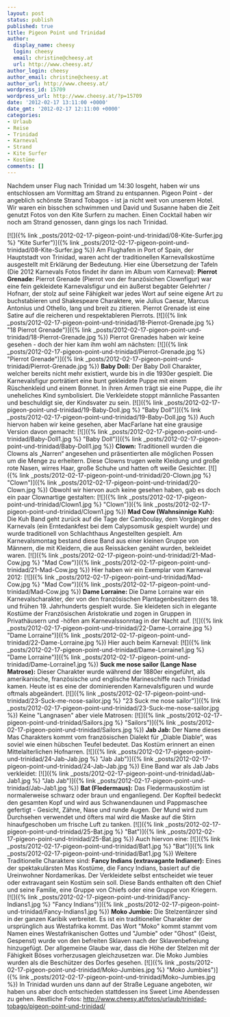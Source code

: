 ```yaml
---
layout: post
status: publish
published: true
title: Pigeon Point und Trinidad
author:
  display_name: cheesy
  login: cheesy
  email: christine@cheesy.at
  url: http://www.cheesy.at/
author_login: cheesy
author_email: christine@cheesy.at
author_url: http://www.cheesy.at/
wordpress_id: 15709
wordpress_url: http://www.cheesy.at/?p=15709
date: '2012-02-17 13:11:00 +0000'
date_gmt: '2012-02-17 12:11:00 +0000'
categories:
- Urlaub
- Reise
- Trinidad
- Karneval
- Strand
- Kite Surfer
- Kostüme
comments: []
---
```

<!--:de-->Nachdem unser Flug nach Trinidad um 14:30 losgeht, haben wir uns entschlossen am Vormittag am Strand zu entspannen. Pigeon Point - der angeblich schönste Strand Tobagos - ist ja nicht weit von unserem Hotel. Wir waren ein bisschen schwimmen und David und Susanne haben die Zeit genutzt Fotos von den Kite Surfern zu machen. Einen Cocktail haben wir noch am Strand genossen, dann gings los nach Trinidad.
[![]({% link _posts/2012-02-17-pigeon-point-und-trinidad/08-Kite-Surfer.jpg %} "Kite Surfer")]({% link _posts/2012-02-17-pigeon-point-und-trinidad/08-Kite-Surfer.jpg %})
Am Flughafen in Port of Spain, der Hauptstadt von Trinidad, waren acht der traditionellen Karnevallskostüme ausgestellt mit Erklärung der Bedeutung. Hier eine Übersetzung der Tafeln (Die 2012 Karnevals Fotos findet ihr dann im Album vom Karneval):
**Pierrot Grenade:**
Pierrot Grenade (Pierrot von der französichen Clownfigur) war eine fein gekleidete Karnevalsfigur und ein äußerst begabter Gelehrter / Hofnarr, der stolz auf seine Fähigkeit war jedes Wort auf seine eigene Art zu buchstabieren und Shakespeare Charaktere, wie Julius Caesar, Marcus Antonius und Othello, lang und breit zu zitieren. Pierrot Grenade ist eine Satire auf die reicheren und respektableren Pierrots.
[![]({% link _posts/2012-02-17-pigeon-point-und-trinidad/18-Pierrot-Grenade.jpg %} "18 Pierrot Grenade")]({% link _posts/2012-02-17-pigeon-point-und-trinidad/18-Pierrot-Grenade.jpg %})
Pierrot Grenades haben wir keine gesehen - doch der hier kam ihm wohl am nächsten:
[![]({% link _posts/2012-02-17-pigeon-point-und-trinidad/Pierrot-Grenade.jpg %} "Pierrot Grenade")]({% link _posts/2012-02-17-pigeon-point-und-trinidad/Pierrot-Grenade.jpg %})
**Baby Doll:**
Der Baby Doll Charakter, welcher bereits nicht mehr existiert, wurde bis in die 1930er gespielt. Die Karnevalsfigur porträtiert eine bunt gekleidete Puppe mit einem Rüschenkleid und einem Bonnet. In ihren Armen trägt sie eine Puppe, die ihr uneheliches Kind symbolisiert. Die Verkleidete stoppt männliche Passanten und beschuldigt sie, der Kindsvater zu sein.
[![]({% link _posts/2012-02-17-pigeon-point-und-trinidad/19-Baby-Doll.jpg %} "Baby Doll")]({% link _posts/2012-02-17-pigeon-point-und-trinidad/19-Baby-Doll.jpg %})
Auch hiervon haben wir keine gesehen, aber MacFarlane hat eine grausige Version davon gemacht:
[![]({% link _posts/2012-02-17-pigeon-point-und-trinidad/Baby-Doll1.jpg %} "Baby Doll")]({% link _posts/2012-02-17-pigeon-point-und-trinidad/Baby-Doll1.jpg %})
**Clown:**
Traditionell wurden die Clowns als „Narren“ angesehen und präsentierten alle möglichen Possen um die Menge zu erheitern. Diese Clowns trugen weite Kleidung und große rote Nasen, wirres Haar, große Schuhe und hatten oft weiße Gesichter.
[![]({% link _posts/2012-02-17-pigeon-point-und-trinidad/20-Clown.jpg %} "Clown")]({% link _posts/2012-02-17-pigeon-point-und-trinidad/20-Clown.jpg %})
Obwohl wir hiervon auch keine gesehen haben, gab es doch ein paar Clownartige gestalten:
[![]({% link _posts/2012-02-17-pigeon-point-und-trinidad/Clown1.jpg %} "Clown")]({% link _posts/2012-02-17-pigeon-point-und-trinidad/Clown1.jpg %})
**Mad Cow (Wahnsinnige Kuh):**
Die Kuh Band geht zurück auf die Tage der Camboulay, dem Vorgänger des Karnevals (ein Erntedankfest bei dem Calypsomusik gespielt wurde) und wurde traditionell von Schlachthaus Angestellten gespielt. Am Karnevalsmontag bestand diese Band aus einer kleinen Gruppe von Männern, die mit Kleidern, die aus Reissäcken genäht wurden, bekleidet waren.
[![]({% link _posts/2012-02-17-pigeon-point-und-trinidad/21-Mad-Cow.jpg %} "Mad Cow")]({% link _posts/2012-02-17-pigeon-point-und-trinidad/21-Mad-Cow.jpg %})
Hier haben wir ein Exemplar vom Karneval 2012:
[![]({% link _posts/2012-02-17-pigeon-point-und-trinidad/Mad-Cow.jpg %} "Mad Cow")]({% link _posts/2012-02-17-pigeon-point-und-trinidad/Mad-Cow.jpg %})
**Dame Lorraine:**
Die Dame Lorraine war ein Karnevalscharakter, der von den französischen Plantagenbesitzern des 18. und frühen 19. Jahrhunderts gespielt wurde. Sie kleideten sich in elegante Kostüme der Französischen Aristokratie und zogen in Gruppen in Privathäusern und -höfen am Karnevalssonntag in der Nacht auf.
[![]({% link _posts/2012-02-17-pigeon-point-und-trinidad/22-Dame-Lorraine.jpg %} "Dame Lorraine")]({% link _posts/2012-02-17-pigeon-point-und-trinidad/22-Dame-Lorraine.jpg %})
Hier auch beim Karneval:
[![]({% link _posts/2012-02-17-pigeon-point-und-trinidad/Dame-Lorraine1.jpg %} "Dame Lorraine")]({% link _posts/2012-02-17-pigeon-point-und-trinidad/Dame-Lorraine1.jpg %})
**Suck me nose sailor (Lange Nase Matrose):**
Dieser Charakter wurde während der 1880er eingeführt, als amerikanische, französische und englische Marineschiffe nach Trinidad kamen. Heute ist es eine der dominierenden Karnevalsfiguren und wurde oftmals abgeändert.
[![]({% link _posts/2012-02-17-pigeon-point-und-trinidad/23-Suck-me-nose-sailor.jpg %} "23 Suck me nose sailor")]({% link _posts/2012-02-17-pigeon-point-und-trinidad/23-Suck-me-nose-sailor.jpg %})
Keine "Langnasen" aber viele Matrosen:
[![]({% link _posts/2012-02-17-pigeon-point-und-trinidad/Sailors.jpg %} "Sailors")]({% link _posts/2012-02-17-pigeon-point-und-trinidad/Sailors.jpg %})
**Jab Jab:**
Der Name dieses Mas Charakters kommt vom französischen Dialekt für „Diable Diable“, was soviel wie einen hübschen Teufel bedeutet. Das Kostüm erinnert an einen Mittelalterlichen Hofnarren.
[![]({% link _posts/2012-02-17-pigeon-point-und-trinidad/24-Jab-Jab.jpg %} "Jab Jab")]({% link _posts/2012-02-17-pigeon-point-und-trinidad/24-Jab-Jab.jpg %})
Eine Band war als Jab Jabs verkleidet:
[![]({% link _posts/2012-02-17-pigeon-point-und-trinidad/Jab-Jab1.jpg %} "Jab Jab")]({% link _posts/2012-02-17-pigeon-point-und-trinidad/Jab-Jab1.jpg %})
**Bat (Fledermaus):**
Das Fledermauskostüm ist normalerweise schwarz oder braun und enganliegend. Der Kopfteil bedeckt den gesamten Kopf und wird aus Schwanendaunen und Pappmaschee gefertigt - Gesicht, Zähne, Nase und runde Augen. Der Mund wird zum Durchsehen verwendet und öfters mal wird die Maske auf die Stirn hinaufgeschoben um frische Luft zu tanken.
[![]({% link _posts/2012-02-17-pigeon-point-und-trinidad/25-Bat.jpg %} "Bat")]({% link _posts/2012-02-17-pigeon-point-und-trinidad/25-Bat.jpg %})
Auch hiervon eine:
[![]({% link _posts/2012-02-17-pigeon-point-und-trinidad/Bat1.jpg %} "Bat")]({% link _posts/2012-02-17-pigeon-point-und-trinidad/Bat1.jpg %})
Weitere Traditionelle Charaktere sind:
**Fancy Indians (extravagante Indianer):**
Eines der spektakulärsten Mas Kostüme, die Fancy Indians, basiert auf die Ureinwohner Nordamerikas. Der Verkleidete selbst entscheidet wie teuer oder extravagant sein Kostüm sein soll. Diese Bands enthalten oft den Chief und seine Familie, eine Gruppe von Chiefs oder eine Gruppe von Kriegern.
[![]({% link _posts/2012-02-17-pigeon-point-und-trinidad/Fancy-Indians1.jpg %} "Fancy Indians")]({% link _posts/2012-02-17-pigeon-point-und-trinidad/Fancy-Indians1.jpg %})
**Moko Jumbie:**
Die Stelzentänzer sind in der ganzen Karibik verbreitet. Es ist ein traditioneller Charakter der ursprünglich aus Westafrika kommt. Das Wort "Moko" kommt stammt vom Namen eines Westafrikanischen Gottes und "Jumbie" oder "Ghost" (Geist, Gespenst) wurde von den befreiten Sklaven nach der Sklavenbefreiung hinzugefügt. Der allgemeine Glaube war, dass die Höhe der Stelzen mit der Fähigkeit Böses vorherzusagen gleichzusetzen war. Die Moko Jumbies wurden als die Beschützer des Dorfes gesehen.
[![]({% link _posts/2012-02-17-pigeon-point-und-trinidad/Moko-Jumbies.jpg %} "Moko Jumbies")]({% link _posts/2012-02-17-pigeon-point-und-trinidad/Moko-Jumbies.jpg %})
In Trinidad wurden uns dann auf der Straße Leguane angeboten, wir haben uns aber doch entschieden stattdessen ins Sweet Lime Abendessen zu gehen.
Restliche Fotos:
http://www.cheesy.at/fotos/urlaub/trinidad-tobago/pigeon-point-und-trinidad/<!--:-->
